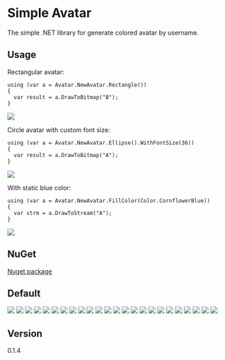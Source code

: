 # Simple Avatar
The simple .NET library for generate colored avatar by username.

## Usage

Rectangular avatar:

    using (var a = Avatar.NewAvatar.Rectangle())
    {
      var result = a.DrawToBitmap("B");
    }
    
![](https://dl.dropboxusercontent.com/u/15543358/SimpleAvatar/B.png)
  
Сircle avatar with custom font size:

    using (var a = Avatar.NewAvatar.Ellipse().WithFontSize(36))
    {
      var result = a.DrawToBitmap("A");
    }

![](https://dl.dropboxusercontent.com/u/15543358/SimpleAvatar/Custom/D.png)

With static blue color:

    using (var a = Avatar.NewAvatar.FillColor(Color.CornflowerBlue))
    {
      var strm = a.DrawToStream("A");
    }

![](https://dl.dropboxusercontent.com/u/15543358/SimpleAvatar/Custom/M.png)

## NuGet
[Nuget package](https://www.nuget.org/packages/Ahau.SimpleAvatar)


## Default 
![](https://dl.dropboxusercontent.com/u/15543358/SimpleAvatar/A.png)
![](https://dl.dropboxusercontent.com/u/15543358/SimpleAvatar/B.png)
![](https://dl.dropboxusercontent.com/u/15543358/SimpleAvatar/C.png)
![](https://dl.dropboxusercontent.com/u/15543358/SimpleAvatar/D.png)
![](https://dl.dropboxusercontent.com/u/15543358/SimpleAvatar/E.png)
![](https://dl.dropboxusercontent.com/u/15543358/SimpleAvatar/F.png)
![](https://dl.dropboxusercontent.com/u/15543358/SimpleAvatar/G.png)
![](https://dl.dropboxusercontent.com/u/15543358/SimpleAvatar/H.png)
![](https://dl.dropboxusercontent.com/u/15543358/SimpleAvatar/I.png)
![](https://dl.dropboxusercontent.com/u/15543358/SimpleAvatar/J.png)
![](https://dl.dropboxusercontent.com/u/15543358/SimpleAvatar/K.png)
![](https://dl.dropboxusercontent.com/u/15543358/SimpleAvatar/L.png)
![](https://dl.dropboxusercontent.com/u/15543358/SimpleAvatar/M.png)
![](https://dl.dropboxusercontent.com/u/15543358/SimpleAvatar/N.png)
![](https://dl.dropboxusercontent.com/u/15543358/SimpleAvatar/O.png)
![](https://dl.dropboxusercontent.com/u/15543358/SimpleAvatar/P.png)
![](https://dl.dropboxusercontent.com/u/15543358/SimpleAvatar/Q.png)
![](https://dl.dropboxusercontent.com/u/15543358/SimpleAvatar/R.png)
![](https://dl.dropboxusercontent.com/u/15543358/SimpleAvatar/S.png)
![](https://dl.dropboxusercontent.com/u/15543358/SimpleAvatar/T.png)
![](https://dl.dropboxusercontent.com/u/15543358/SimpleAvatar/U.png)
![](https://dl.dropboxusercontent.com/u/15543358/SimpleAvatar/V.png)
![](https://dl.dropboxusercontent.com/u/15543358/SimpleAvatar/W.png)
![](https://dl.dropboxusercontent.com/u/15543358/SimpleAvatar/Y.png)

## Version
0.1.4
